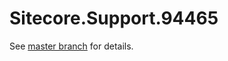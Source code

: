 # Sitecore.Support.94465

See [master branch](https://github.com/sitecoresupport/Sitecore.Support.94465) for details.